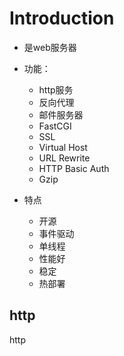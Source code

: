 # Introduction

* 是web服务器
* 功能：
  * http服务
  * 反向代理
  * 邮件服务器
  * FastCGI
  * SSL
  * Virtual Host
  * URL Rewrite
  * HTTP Basic Auth
  * Gzip
  
* 特点
  * 开源
  * 事件驱动
  * 单线程
  * 性能好
  * 稳定
  * 热部署
  
  
## http

http